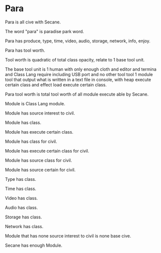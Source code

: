 # Para

Para is all cive with Secane.

The word "para" is paradise park word.

Para has produce, type, time, video, audio, storage, network, info, enjoy.

Para has tool worth.

Tool worth is quadratic of total class opacity,
relate to 1 base tool unit.

The base tool unit is
1 human with only enough cloth and editor and termina and Class Lang require
including USB port and no other tool tool 1 module tool
that output what is written in a text file in console, with heap
execute certain class and effect load execute certain class.

Para tool worth is total tool worth of all module execute able by Secane.

Module is Class Lang module.

Module has source interest to civil.

Module has class.

Module has execute certain class.

Module has class for civil.

Module has execute certain class for civil.

Module has source class for civil.

Module has source certain for civil.

Type has class.

Time has class.

Video has class.

Audio has class.

Storage has class.

Network has class.

Module that has none source interest to civil is none base cive.

Secane has enough Module.